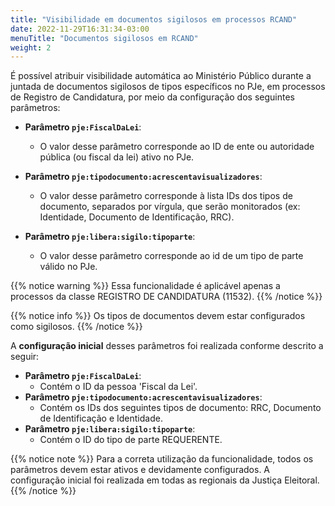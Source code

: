 ```yaml
---
title: "Visibilidade em documentos sigilosos em processos RCAND"
date: 2022-11-29T16:31:34-03:00
menuTitle: "Documentos sigilosos em RCAND"
weight: 2
---
```


É possível atribuir visibilidade automática ao Ministério Público durante a juntada de documentos sigilosos de tipos específicos no PJe, em processos de Registro de Candidatura, por meio da configuração dos seguintes parâmetros:

- **Parâmetro `pje:FiscalDaLei`**:
  - O valor desse parâmetro corresponde ao ID de ente ou autoridade pública (ou fiscal da lei) ativo no PJe.

- **Parâmetro `pje:tipodocumento:acrescentavisualizadores`**:
  - O valor desse parâmetro corresponde à lista IDs dos tipos de documento, separados por vírgula, que serão monitorados (ex: Identidade, Documento de Identificação, RRC).

- **Parâmetro `pje:libera:sigilo:tipoparte`**:
  - O valor desse parâmetro corresponde ao id de um tipo de parte válido no PJe.

{{% notice warning %}}
Essa funcionalidade é aplicável apenas a processos da classe REGISTRO DE CANDIDATURA (11532).
{{% /notice %}}

{{% notice info %}}
Os tipos de documentos devem estar configurados como sigilosos.
{{% /notice %}}

A __configuração inicial__ desses parâmetros foi realizada conforme descrito a seguir:

- **Parâmetro `pje:FiscalDaLei`**:
  - Contém o ID da pessoa 'Fiscal da Lei'.
- **Parâmetro `pje:tipodocumento:acrescentavisualizadores`**:
  - Contém os IDs dos seguintes tipos de documento: RRC, Documento de Identificação e Identidade.
- **Parâmetro `pje:libera:sigilo:tipoparte`**:
  - Contém o ID do tipo de parte REQUERENTE.

{{% notice note %}}
Para a correta utilização da funcionalidade, todos os parâmetros devem estar ativos e devidamente configurados. A configuração inicial foi realizada em todas as regionais da Justiça Eleitoral.
{{% /notice %}}
